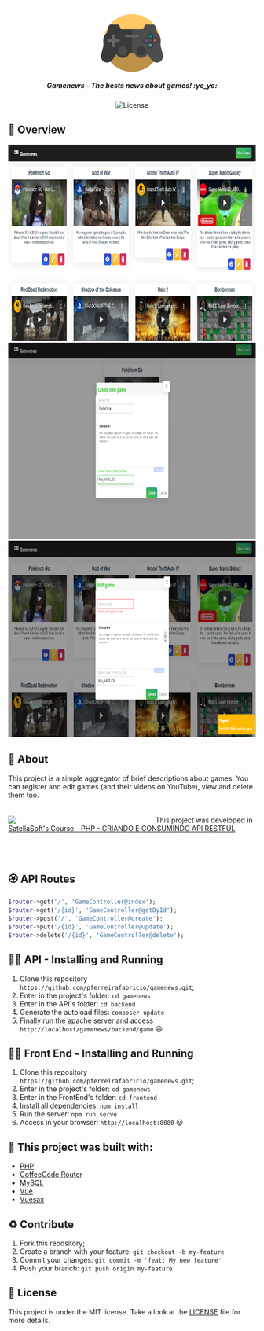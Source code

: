 <h5 align="center">
  <img src="./docs/games-icon.png" width="150px" /> <br/>
  <b>Gamenews - The bests news about games!</b> :yo_yo:
</h5>
<p align="center">
  <img alt="License" src="https://img.shields.io/badge/license-MIT-green">
</p>

## :eyes: Overview 
<div>
 <img src="./docs/screenshots/all-games.png" width="auto" height="400px"/>
 <img src="./docs/screenshots/create-game.png" width="auto" height="400px"/>
 <img src="./docs/screenshots/update-game.png" width="auto" height="400px"/>
</div>

## :open_book: About 
This project is a simple aggregator of brief descriptions about games. You can register and edit games (and their videos on YouTube), view and delete them too.<br />
<br /><br />
<img align="left" src="https://satellasoft.com/img/logo/satellasoft-gradient.svg" width="300px" />
This project was developed in [SatellaSoft's Course - PHP - CRIANDO E CONSUMINDO API RESTFUL](https://academy.satellasoft.com/course/v/php-criando-e-consumindo-api-restful).
<br /><br /><br /><br />

## :rosette: API Routes
```php
$router->get('/', 'GameController@index');
$router->get('/{id}', 'GameController@getById');
$router->post('/', 'GameController@create');
$router->put('/{id}', 'GameController@update');
$router->delete('/{id}', 'GameController@delete');
```

## :running_man: API - Installing and Running
 1. Clone this repository ```https://github.com/pferreirafabricio/gamenews.git```;
 2. Enter in the project's folder: ```cd gamenews```
 2. Enter in the API's folder: ```cd backend```
 3. Generate the autoload files: ```composer update```
 6. Finally run the apache server and access ```http://localhost/gamenews/backend/game``` 😃
 
## 	:running_woman: Front End - Installing and Running
 1. Clone this repository ```https://github.com/pferreirafabricio/gamenews.git```;
 2. Enter in the project's folder: ```cd gamenews```
 2. Enter in the FrontEnd's folder: ```cd frontend```
 3. Install all dependencies: ```npm install```
 6. Run the server: ```npm run serve```
 7. Access in your browser: ```http://localhost:8080``` 😃

## :bricks: This project was built with: 
- [PHP](https://www.php.net)
- [CoffeeCode Router](https://github.com/robsonvleite/router)
- [MySQL](https://www.mysql.com)
- [Vue](https://vuejs.org/)
- [Vuesax](https://lusaxweb.github.io/vuesax/)

## :recycle: Contribute
 1. Fork this repository;
 2. Create a branch with your feature: ```git checkout -b my-feature```
 3. Commit your changes: ```git commit -m 'feat: My new feature'```
 4. Push your branch: ```git push origin my-feature```
 
## :page_with_curl:	License
This project is under the MIT license. Take a look at the [LICENSE](LICENSE.md) file for more details.
